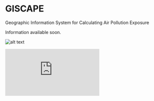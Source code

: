 # GISCAPE
Geographic Information System for Calculating Air Pollution Exposure

Information available soon.

![alt text](https://wageningenur4-my.sharepoint.com/personal/william_schuch_wur_nl/_layouts/15/guestaccess.aspx?docid=1a2202c39210c47aab879e3b7ef0beec9&authkey=AfuJ1_-MLDrh7q-gyiqpoqs&e=4744ba62dc924fafb178f759228d04c3)

<embed src="https://wageningenur4-my.sharepoint.com/personal/william_schuch_wur_nl/_layouts/15/guestaccess.aspx?docid=18aecda7386774b74bdac23be763829dd&authkey=ATZSkFyv8B5PYallIdQtBQQ&e=ba13b56500214e4283250bbd84327b66"> 